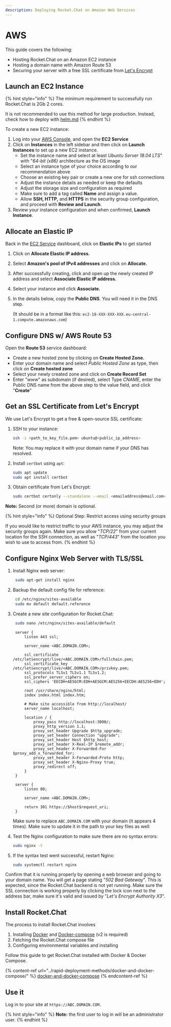 ```yaml
---
description: Deploying Rocket.Chat on Amazon Web Services
---
```


# AWS

This guide covers the following:

* Hosting Rocket.Chat on an Amazon EC2 instance
* Hosting a domain name with Amazon Route 53
* Securing your server with a free SSL certificate from [Let's Encrypt](https://letsencrypt.org/)

## Launch an EC2 Instance

{% hint style="info" %}
The minimum requirement to successfully run Rocket.Chat is 2Gb 2 cores.

It is not recommended to use this method for large production. Instead, check how to deploy with [helm.md](../rapid-deployment-methods/helm.md "mention")
{% endhint %}

To create a new EC2 instance:

1. Log into your [AWS Console](https://console.aws.amazon.com), and open the **EC2 Service**
2. Click on **Instances** in the left sidebar and then click on **Launch Instances** to set up a new EC2 instance.
   * Set the instance name and select at least _Ubuntu Server 18.04 LTS_" with "_64-bit (x86)_ architecture as the OS image
   * Select an instance type of your choice according to our recommendation above&#x20;
   * Choose an existing key pair or create a new one for ssh connections
   * Adjust the instance details as needed or keep the defaults
   * Adjust the storage size and configuration as required&#x20;
   * Make sure to add a tag called **Name** and assign a value.
   * Allow **SSH, HTTP,** and **HTTPS** in the security group configuration, and proceed with **Review and Launch**.
3. Review your instance configuration and when confirmed, **Launch Instance**.

## Allocate an Elastic IP

Back in the [EC2 Service](https://signin.aws.amazon.com/signin?redirect\_uri=https%3A%2F%2Fconsole.aws.amazon.com%2Fec2%2Fv2%2Fhome%3Fstate%3DhashArgs%2523%26isauthcode%3Dtrue\&client\_id=arn%3Aaws%3Aiam%3A%3A015428540659%3Auser%2Fec2\&forceMobileApp=0\&code\_challenge=9eFrxS4u\_-ut1PIoNw1-Cx5EmHMwRGaqLYRat\_RnBGE\&code\_challenge\_method=SHA-256) dashboard, click on **Elastic IPs** to get started

1. Click on **Allocate Elastic IP address.**
2. Select **Amazon's pool of IPv4 addresses** and click on **Allocate.**
3. After successfully creating, click and open up the newly created IP address and select **Associate Elastic IP address.**
4. Select your instance and click **Associate.**
5.  In the details below, copy the **Public DNS**. You will need it in the DNS step.

    (It should be in a format like this: `ec2-18-XXX-XXX-XXX.eu-central-1.compute.amazonaws.com`)

## Configure DNS w/ AWS Route 53

Open the **Route 53** service dashboard:

* Create a new hosted zone by clicking on **Create Hosted Zone.**
* Enter your domain name and select _Public Hosted Zone_ as type, then click on **Create hosted zone**
* Select your newly created zone and click on **Create Record Set**
* Enter "_www_" as subdomain (if desired), select Type _CNAME_, enter the Public DNS name from the above step to the value field, and click "**Create**"

## Get an SSL Certificate from Let's Encrypt

We use Let's Encrypt to get a free & open-source SSL certificate:

1.  SSH to your instance:

    ```bash
    ssh -i <path_to_key_file.pem> ubuntu@<public_ip_address>
    ```

    Note: You may replace it with your domain name if your DNS has resolved.
2.  Install `certbot` using `apt`:

    ```bash
    sudo apt update
    sudo apt install certbot
    ```
3.  Obtain certificate from Let's Encrypt:

    ```bash
    sudo certbot certonly --standalone --email <emailaddress@email.com> -d <domain.com> -d <subdomain.domain.com>
    ```



**Note:** Second (or more) domain is optional.

{% hint style="info" %}
Optional Step: Restrict access using security groups

If you would like to restrict traffic to your AWS instance, you may adjust the security groups again. Make sure you allow "_TCP/22_" from your current location for the SSH connection, as well as "_TCP/443_" from the location you wish to use to access from.
{% endhint %}

## Configure Nginx Web Server with TLS/SSL

1.  Install Nginx web server:

    ```bash
     sudo apt-get install nginx
    ```
2.  Backup the default config file for reference:

    ```bash
     cd /etc/nginx/sites-available
     sudo mv default default.reference
    ```
3.  Create a new site configuration for Rocket.Chat:

    ```bash
     sudo nano /etc/nginx/sites-available/default
    ```

    ```nginx
     server {
         listen 443 ssl;

         server_name <ABC.DOMAIN.COM>;

         ssl_certificate /etc/letsencrypt/live/<ABC.DOMAIN.COM>/fullchain.pem;
         ssl_certificate_key /etc/letsencrypt/live/<ABC.DOMAIN.COM>/privkey.pem;
         ssl_protocols TLSv1 TLSv1.1 TLSv1.2;
         ssl_prefer_server_ciphers on;
         ssl_ciphers 'EECDH+AESGCM:EDH+AESGCM:AES256+EECDH:AES256+EDH';

         root /usr/share/nginx/html;
         index index.html index.htm;

         # Make site accessible from http://localhost/
         server_name localhost;

         location / {
             proxy_pass http://localhost:3000/;
             proxy_http_version 1.1;
             proxy_set_header Upgrade $http_upgrade;
             proxy_set_header Connection "upgrade";
             proxy_set_header Host $http_host;
             proxy_set_header X-Real-IP $remote_addr;
             proxy_set_header X-Forwarded-For $proxy_add_x_forwarded_for;
             proxy_set_header X-Forwarded-Proto http;
             proxy_set_header X-Nginx-Proxy true;
             proxy_redirect off;
         }
     }

     server {
         listen 80;

         server_name <ABC.DOMAIN.COM>;

         return 301 https://$host$request_uri;
     }
    ```

    Make sure to replace `ABC.DOMAIN.COM` with your domain (it appears 4 times). Make sure to update it in the path to your key files as well:
4.  Test the Nginx configuration to make sure there are no syntax errors:

    ```bash
    sudo nginx -t
    ```
5.  If the syntax test went successful, restart Nginx:

    ```bash
    sudo systemctl restart nginx
    ```

Confirm that it is running properly by opening a web browser and going to your domain name. You will get a page stating "_502 Bad Gateway_". This is expected, since the Rocket.Chat backend is not yet running. Make sure the SSL connection is working properly by clicking the lock icon next to the address bar, make sure it's valid and issued by "_Let's Encrypt Authority X3_".

## Install Rocket.Chat

The process to install Rocket.Chat involves

1. Installing [Docker](https://docs.docker.com/install) and [Docker-compose](https://docs.docker.com/compose/install/) (v2 is required)
2. Fetching the Rocket.Chat compose file
3. Configuring environmental variables and installing

Follow this guide to get Rocket.Chat installed with Docker & Docker Compose.

{% content-ref url="../rapid-deployment-methods/docker-and-docker-compose/" %}
[docker-and-docker-compose](../rapid-deployment-methods/docker-and-docker-compose/)
{% endcontent-ref %}

## Use it

Log in to your site at `https://ABC.DOMAIN.COM.`

{% hint style="info" %}
**Note:** the first user to log in will be an administrator user.
{% endhint %}
